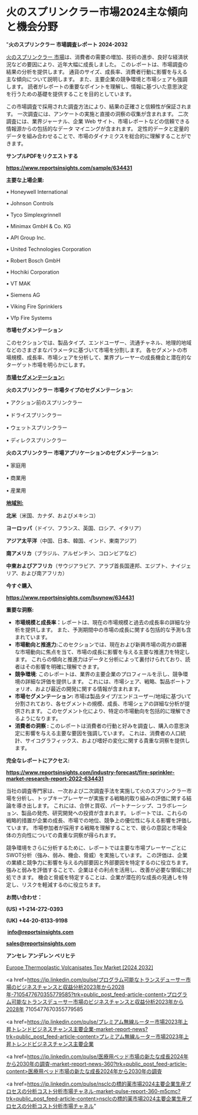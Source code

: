 # 火のスプリンクラー市場2024主な傾向と機会分野

"<strong>火のスプリンクラー 市場調査レポート 2024-2032</strong>

<a href=https://www.reportsinsights.com/sample/634431>火のスプリンクラー 市場</a>は、消費者の需要の増加、技術の進歩、良好な経済状況などの要因により、近年大幅に成長しました。 このレポートは、市場調査の結果の分析を提供します。 通貨のサイズ、成長率、消費者行動に影響を与える主な傾向について説明します。 また、主要企業の競争環境と市場シェアも強調します。 読者がレポートの重要なポイントを理解し、情報に基づいた意思決定を行うための基礎を提供することを目的としています。

この市場調査で採用された調査方法により、結果の正確さと信頼性が保証されます。 一次調査には、アンケートの実施と直接の洞察の収集が含まれます。 二次調査には、業界ジャーナル、企業 Web サイト、市場レポートなどの信頼できる情報源からの包括的なデータ マイニングが含まれます。 定性的データと定量的データを組み合わせることで、市場のダイナミクスを総合的に理解することができます。

<strong><b>サンプルPDFをリクエストする</b></strong>

<a href=https://www.reportsinsights.com/sample/634431><strong><u>https://www.reportsinsights.com/sample/634431</u></strong></a>

<strong>主要な上場企業:</strong>

• Honeywell International

• Johnson Controls

• Tyco Simplexgrinnell

• Minimax GmbH & Co. KG

• API Group Inc.

• United Technologies Corporation

• Robert Bosch GmbH

• Hochiki Corporation

• VT MAK

• Siemens AG

• Viking Fire Sprinklers

• Vfp Fire Systems

<strong>市場セグメンテーション</strong>

このセクションでは、製品タイプ、エンドユーザー、流通チャネル、地理的地域などのさまざまなパラメータに基づいて市場を分割します。 各セグメントの市場規模、成長率、市場シェアを分析して、業界プレーヤーの成長機会と潜在的なターゲット市場を明らかにします。

<strong><u>市場セグメンテーション</u></strong><strong><u>:</u></strong>

<strong>火のスプリンクラー 市場タイプのセグメンテーション:</strong>

• アクション前のスプリンクラー

• ドライスプリンクラー

• ウェットスプリンクラー

• ディレクスプリンクラー

<strong>火のスプリンクラー 市場アプリケーションのセグメンテーション:</strong>

• 家庭用

• 商業用

• 産業用

<strong><u>地域別</u></strong><strong><u>:</u></strong>

<strong>北米</strong>（米国、カナダ、およびメキシコ）

<strong>ヨーロッパ</strong>（ドイツ、フランス、英国、ロシア、イタリア）

<strong>アジア太平洋</strong>（中国、日本、韓国、インド、東南アジア）

<strong>南アメリカ</strong>（ブラジル、アルゼンチン、コロンビアなど）

<strong>中東およびアフリカ</strong>（サウジアラビア、アラブ首長国連邦、エジプト、ナイジェリア、および南アフリカ）

<strong>今すぐ購入</strong>

<a href=https://www.reportsinsights.com/buynow/634431><strong><u>https://www.reportsinsights.com/buynow/634431</u></strong></a>

<strong>重要な洞察:</strong>
<ul>
  <li><strong>市場規模と成長率：</strong>レポートは、現在の市場規模と過去の成長率の詳細な分析を提供します。 また、予測期間中の市場の成長に関する包括的な予測も含まれています。</li>
  <li><strong>市場動向と推進力:</strong>このセクションでは、現在および新興市場の両方の顕著な市場動向に焦点を当て、市場の成長に影響を与える主要な推進力を特定します。 これらの傾向と推進力はデータと分析によって裏付けられており、読者はその影響を明確に理解できます。</li>
  <li><strong>競争環境</strong>: このレポートは、業界の主要企業のプロフィールを示し、競争環境の詳細な評価を提供します。 これには、市場シェア、戦略、製品ポートフォリオ、および最近の開発に関する情報が含まれます。</li>
  <li><strong>市場セグメンテーション: </strong>市場は製品タイプ/エンドユーザー/地域に基づいて分割されており、各セグメントの規模、成長、市場シェアの詳細な分析が提供されます。 このセグメント化により、特定の市場動向を包括的に理解できるようになります。</li>
  <li><strong>消費者の洞察 : </strong>このレポートは消費者の行動と好みを調査し、購入の意思決定に影響を与える主要な要因を強調しています。 これは、消費者の人口統計、サイコグラフィックス、および嗜好の変化に関する貴重な洞察を提供します。</li>
</ul>
<strong>完全なレポートにアクセス:</strong>

<a href=https://www.reportsinsights.com/industry-forecast/fire-sprinkler-market-research-report-2022-634431><strong><u><b>https://www.reportsinsights.com/industry-forecast/fire-sprinkler-market-research-report-2022-634431</b></u></strong></a>

当社の調査専門家は、一次および二次調査手法を実施して火のスプリンクラー市場を分析し、トップキープレーヤーが実施する戦略的取り組みの評価に関する結論を導き出します。 これには、合併と買収、パートナーシップ、コラボレーション、製品の発売、研究開発への投資が含まれます。 レポートでは、これらの戦略的措置が企業の成長、市場での地位、競争上の優位性に与える影響を評価しています。 市場参加者が採用する戦略を理解することで、彼らの意図と市場全体の方向性についての貴重な洞察が得られます。

競争環境をさらに分析するために、レポートでは主要な市場プレーヤーごとにSWOT分析（強み、弱み、機会、脅威）を実施しています。 この評価は、企業の業績と競争力に影響を与える内部要因と外部要因を特定するのに役立ちます。 強みと弱みを評価することで、企業はその利点を活用し、改善が必要な領域に対処できます。 機会と脅威を特定することは、企業が潜在的な成長の見通しを特定し、リスクを軽減するのに役立ちます。

<strong>お問い合わせ：</strong>

<strong>(US) +1-214-272-0393</strong>

<strong>(UK) +44-20-8133-9198</strong>

<strong> </strong><a href=info@reportsinsights.com><strong><u>info@reportsinsights.com</u></strong></a>

<a href=sales@reportsinsights.com><strong><u>sales@reportsinsights.com</u></strong></a>

<strong>アンセレ アンデレン ベリヒテ</strong>

<a href=https://www.linkedin.com/pulse/europe-thermoplastic-volcanisates-tpv-market-cagr-kwzaf/>Europe Thermoplastic Volcanisates Tpv Market [2024 2032]</a>

<a href=https://jp.linkedin.com/pulse/プログラム可能なトランスデューサー市場のビジネスチャンスと収益分析2023年から2028年-7105477670355779585?trk=public_post_feed-article-content>プログラム可能なトランスデューサー市場のビジネスチャンスと収益分析2023年から2028年 7105477670355779585</a>

<a href=https://jp.linkedin.com/pulse/プレミアム無線ルーター市場2023年上昇トレンドビジネスチャンス主要企業-market-report-news?trk=public_post_feed-article-content>プレミアム無線ルーター市場2023年上昇トレンドビジネスチャンス主要企業</a>

<a href=https://jp.linkedin.com/pulse/医療用ベッド市場の新たな成長2024年から2030年の調査-market-report-news-360?trk=public_post_feed-article-content>医療用ベッド市場の新たな成長2024年から2030年の調査</a>

<a href=https://jp.linkedin.com/pulse/nsclcの標的薬市場2024主要企業生産プロセスの分析コスト分析市場チャネル-market-pulse-report-360-m5cmc?trk=public_post_feed-article-content>nsclcの標的薬市場2024主要企業生産プロセスの分析コスト分析市場チャネル</a>"
